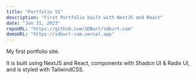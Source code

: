 ```yaml
---
title: "Portfolio V1"
description: "First Portfolio built with NextJS and React"
date: "Jan 31, 2023"
repoURL: "https://github.com/SDBurt/sdburt.com"
demoURL: "https://sdburt-com.vercel.app"
---
```


My first portfolio site.

It is built using NextJS and React, components with Shadcn UI & Radix UI, and is styled with TailwindCSS.
